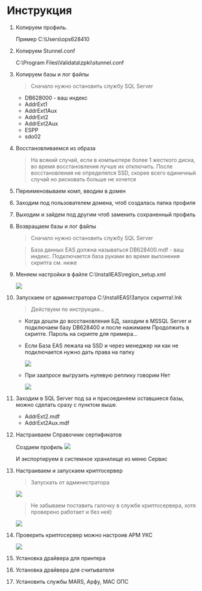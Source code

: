 # Инструкция

1. Копируем профиль.
    
    Пример C:\Users\ops628410
    
2. Копируем Stunnel.conf

   C:\Program Files\Validata\zpki\stunnel.conf
   
3. Копируем базы и лог файлы

   >Сначало нужно остановить службу SQL Server

   + DB628000 - ваш индекс   
   + AddrExt1  
   + AddrExt1Aux
   + AddrExt2
   + AddrExt2Aux
   + ESPP
   + sdo02

4. Восстановливаемся из образа

    
    >На всякий случай, если в компьютере более 1 жесткого диска, во время восстановления лучше их отключить. После восстановления не определялся SSD, скорее всего единичный случай но рисковать больше не хочется
    
6. Переименовываем комп, вводим в домен
7. Заходим под пользователем домена, чтоб создалась папка профиля
8. Выходим и зайдем под другим чтоб заменить сохраненный профиль
9. Возвращаем базы и лог файлы

   >Сначало нужно остановить службу SQL Server
   
   >База данных EAS должна называться DB628400.mdf - ваш индекс. Подключается база руками во время выпонения скрипта см. ниже
  
9. Меняем настройки в файле C:\InstallEAS\region_setup.xml

    <img src="https://github.com/anti37/Win10_EAS/blob/main/region_setup.png">
   
10. Запускаем от администратора C:\InstallEAS\!Запуск скрипта!.lnk

    >Действуем по инструкции...
    
    + Когда дошли до восстановления БД, заходим в MSSQL Server и подключаем базу DB628400 и после нажимаем Продолжить в скрипте. Пароль на скрипте для примера...

    + Если База EAS лежала на SSD и через менеджер ни как не подключается нужно дать права на папку
        
        <img src="https://github.com/anti37/Win10_EAS/blob/main/connectDB.png">
     
    + При заапросе выгрузить нулевую реплику говорим Нет
        
        <img src="https://github.com/anti37/Win10_EAS/blob/main/replica.png">

11. Заходим в SQL Server под sa и присоединяем оставшиеся базы, можно сделать сразу с пунктом выше.

    + AddrExt2.mdf
    + AddrExt2Aux.mdf

12. Настраиваем Справочник сертификатов

    Создаем профиль
    <img src="https://github.com/anti37/Win10_EAS/blob/main/certProfile.png">
    
    И экспортируем в системное хранилище из меню Сервис

13. Настраиваем и запускаем криптосервер

    >Запускать от администратора

    <img src="https://github.com/anti37/Win10_EAS/blob/main/crypto.png">
    
    >Не забываем поставить галочку в службе криптосервера, хотя проверено работает и без неё)

    <img src="https://github.com/anti37/Win10_EAS/blob/main/cryptoservice.png">
   
14. Проверить криптосервер можно настроив АРМ УКС

    <img src="https://github.com/anti37/Win10_EAS/blob/main/armuks.png">
   
15. Установка драйвера для принтера
16. Установка драйвера для считывателя
17. Установить службы MARS, Арфу, МАС ОПС
